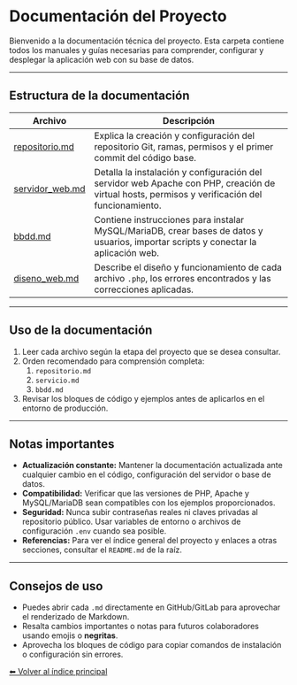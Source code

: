 # Documentación del Proyecto

Bienvenido a la documentación técnica del proyecto. Esta carpeta contiene todos los manuales y guías necesarias para comprender, configurar y desplegar la aplicación web con su base de datos.

---

## Estructura de la documentación

| Archivo | Descripción |
|---------|-------------|
| [repositorio.md](repositorio.md) | Explica la creación y configuración del repositorio Git, ramas, permisos y el primer commit del código base. |
| [servidor_web.md](servidor_web.md) | Detalla la instalación y configuración del servidor web Apache con PHP, creación de virtual hosts, permisos y verificación del funcionamiento. |
| [bbdd.md](bbdd.md) | Contiene instrucciones para instalar MySQL/MariaDB, crear bases de datos y usuarios, importar scripts y conectar la aplicación web. |
| [diseno_web.md](diseno_web.md) | Describe el diseño y funcionamiento de cada archivo `.php`, los errores encontrados y las correcciones aplicadas. |

---

## Uso de la documentación

1. Leer cada archivo según la etapa del proyecto que se desea consultar.
2. Orden recomendado para comprensión completa:
   1. `repositorio.md`  
   2. `servicio.md`  
   3. `bbdd.md`
3. Revisar los bloques de código y ejemplos antes de aplicarlos en el entorno de producción.

---

## Notas importantes

- **Actualización constante:** Mantener la documentación actualizada ante cualquier cambio en el código, configuración del servidor o base de datos.  
- **Compatibilidad:** Verificar que las versiones de PHP, Apache y MySQL/MariaDB sean compatibles con los ejemplos proporcionados.  
- **Seguridad:** Nunca subir contraseñas reales ni claves privadas al repositorio público. Usar variables de entorno o archivos de configuración `.env` cuando sea posible.  
- **Referencias:** Para ver el índice general del proyecto y enlaces a otras secciones, consultar el `README.md` de la raíz.

---

## Consejos de uso

- Puedes abrir cada `.md` directamente en GitHub/GitLab para aprovechar el renderizado de Markdown.  
- Resalta cambios importantes o notas para futuros colaboradores usando emojis o **negritas**.  
- Aprovecha los bloques de código para copiar comandos de instalación o configuración sin errores.  

[⬅ Volver al índice principal](../README.md)
